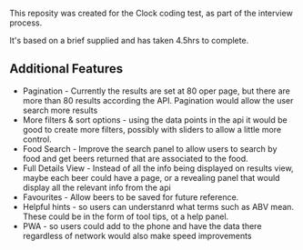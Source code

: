 This reposity was created for the Clock coding test, as part of the interview process.

It's based on a brief supplied and has taken 4.5hrs to complete.

## Additional Features

- Pagination - Currently the results are set at 80 oper page, but there are more than 80 results according the API. Pagination would allow the user search more results
- More filters & sort options - using the data points in the api it would be good to create more filters, possibly with sliders to allow a little more control.
- Food Search - Improve the search panel to allow users to search by food and get beers returned that are associated to the food.
- Full Details View - Instead of all the info being displayed on results view, maybe each beer could have a page, or a revealing panel that would display all the relevant info from the api
- Favourites - Allow beers to be saved for future reference.
- Helpful hints - so users can understanrd what terms such as ABV mean. These could be in the form of tool tips, ot a help panel.
- PWA - so users could add to the phone and have the data there regardless of network would also make speed improvements
